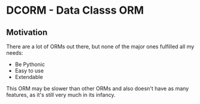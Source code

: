 # DCORM - Data Classs ORM

## Motivation
There are a lot of ORMs out there, but none of the
major ones fulfilled all my needs:
- Be Pythonic
- Easy to use
- Extendable

This ORM may be slower than other ORMs and also doesn't
have as many features, as it's still very much in
its infancy.
